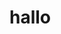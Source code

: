 <!DOCTYPE HTML>
<html>
  <head>
    <style>
     body{background-color:"black";}
      </style>
    </head>
    <body>
      <h1>hallo</h1>
      </body>
    </html>
